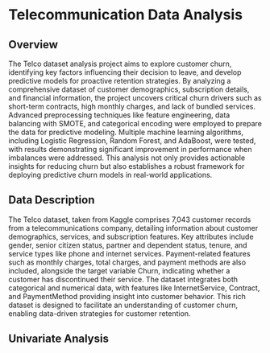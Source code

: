 # Telecommunication Data Analysis

## Overview

The Telco dataset analysis project aims to explore customer churn, identifying key factors influencing their decision to leave, and develop predictive models for proactive retention strategies. By analyzing a comprehensive dataset of customer demographics, subscription details, and financial information, the project uncovers critical churn drivers such as short-term contracts, high monthly charges, and lack of bundled services. Advanced preprocessing techniques like feature engineering, data balancing with SMOTE, and categorical encoding were employed to prepare the data for predictive modeling. Multiple machine learning algorithms, including Logistic Regression, Random Forest, and AdaBoost, were tested, with results demonstrating significant improvement in performance when imbalances were addressed. This analysis not only provides actionable insights for reducing churn but also establishes a robust framework for deploying predictive churn models in real-world applications.

## Data Description

The Telco dataset, taken from Kaggle comprises 7,043 customer records from a telecommunications company, detailing information about customer demographics, services, and subscription features. Key attributes include gender, senior citizen status, partner and dependent status, tenure, and service types like phone and internet services. Payment-related features such as monthly charges, total charges, and payment methods are also included, alongside the target variable Churn, indicating whether a customer has discontinued their service. The dataset integrates both categorical and numerical data, with features like InternetService, Contract, and PaymentMethod providing insight into customer behavior. This rich dataset is designed to facilitate an understanding of customer churn, enabling data-driven strategies for customer retention.

## Univariate Analysis





